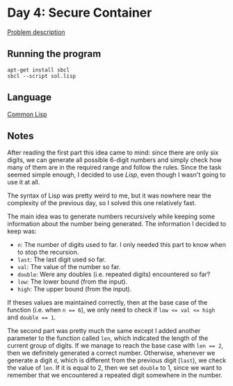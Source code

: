 # Day 4: Secure Container

[Problem description](https://adventofcode.com/2019/day/4)

## Running the program
```
apt-get install sbcl
sbcl --script sol.lisp
```

## Language
[Common Lisp](https://en.wikipedia.org/wiki/Common_Lisp)

## Notes
After reading the first part this idea came to mind: since there are only six
digits, we can generate all possible 6-digit numbers and simply check how many
of them are in the required range and follow the rules. Since the task seemed
simple enough, I decided to use *Lisp*, even though I wasn't going to use it
at all.

The syntax of Lisp was pretty weird to me, but it was nowhere near the complexity
of the previous day, so I solved this one relatively fast.

The main idea was to generate numbers recursively while keeping some information
about the number being generated. The information I decided to keep was:
* `n`: The number of digits used to far. I only needed this part to know when to stop the recursion.
* `last`: The last digit used so far.
* `val`: The value of the number so far.
* `double`: Were any doubles (i.e. repeated digits) encountered so far?
* `low`: The lower bound (from the input).
* `high`: The upper bound (from the input).

If theses values are maintained correctly, then at the base case of the function
(i.e. when `n == 6`), we only need to check if `low <= val <= high` and
`double == 1`.

The second part was pretty much the same except I added another parameter to the
function called `len`, which indicated the length of the current group of digits.
If we manage to reach the base case with `len == 2`, then we definitely generated
a correct number. Otherwise, whenever we generate a digit `d`, which is different
from the previous digit (`last`), we check the value of `len`. If it is equal to
2, then we set `double` to 1, since we want to remember that we encountered a
repeated digit somewhere in the number.